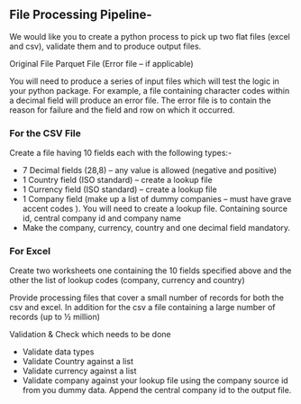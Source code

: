 ## File Processing Pipeline-

We would like you to create a python process to pick up two flat files (excel and csv), validate them and to produce output files.

Original File
Parquet File
(Error file – if applicable)

You will need to produce a series of input files which will test the logic in your python package. For example, a file containing character codes within a decimal field will produce an error file. The error file is to contain the reason for failure and the field and row on which it occurred.

### For the CSV File

Create a file having 10 fields each with the following types:-

- 7 Decimal fields (28,8) – any value is allowed (negative and positive)
- 1 Country field (ISO standard) – create a lookup file
- 1 Currency field (ISO standard) – create a lookup file
- 1 Company field (make up a list of dummy companies – must have grave accent codes ).
  You will need to create a lookup file. Containing source id, central company id and company name
- Make the company, currency, country and one decimal field mandatory.

### For Excel

Create two worksheets one containing the 10 fields specified above and the other the list of lookup codes (company, currency and country)


Provide processing files that cover a small number of records for both the csv and excel.
In addition for the csv a file containing a large number of records (up to ½ million)

Validation & Check which needs to be done

- Validate data types
- Validate Country against a list
- Validate currency against a list
- Validate company against your lookup file using the company source id from you dummy data. Append the central company id to the output file.
